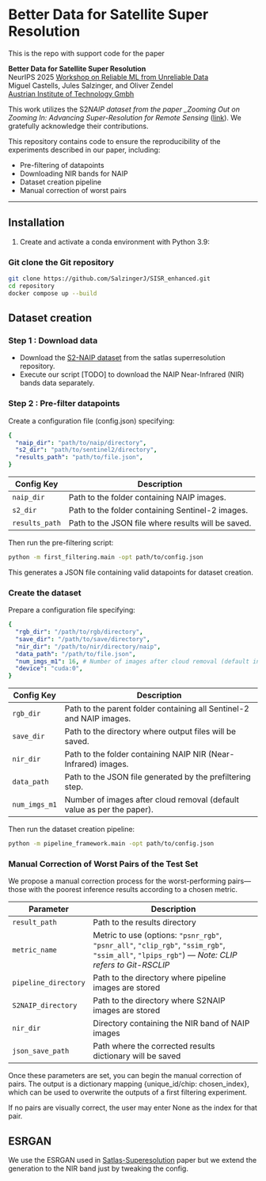 # Better Data for Satellite Super Resolution

This is the repo with support code for the paper

**Better Data for Satellite Super Resolution** <br>
NeurIPS 2025 [Workshop on Reliable ML from Unreliable Data](https://reliablemlworkshop.github.io/) <br>
Miguel Castells, Jules Salzinger, and Oliver Zendel <br>
[Austrian Institute of Technology Gmbh](https://www.ait.ac.at/) <br>

This work utilizes the S2*NAIP dataset from the paper \_Zooming Out on Zooming In: Advancing Super-Resolution for Remote Sensing* ([link](https://github.com/allenai/satlas-super-resolution)). We gratefully acknowledge their contributions.

This repository contains code to ensure the reproducibility of the experiments described in our paper, including:

- Pre-filtering of datapoints
- Downloading NIR bands for NAIP
- Dataset creation pipeline
- Manual correction of worst pairs

---

## Installation

1. Create and activate a conda environment with Python 3.9:

### Git clone the Git repository

```bash
git clone https://github.com/SalzingerJ/SISR_enhanced.git
cd repository
docker compose up --build
```

## Dataset creation

### Step 1 : Download data

- Download the [S2-NAIP dataset](https://github.com/allenai/satlas-super-resolution/?tab=readme-ov-file#data) from the satlas superresolution repository.
- Execute our script [TODO] to download the NAIP Near-Infrared (NIR) bands data separately.

### Step 2 : Pre-filter datapoints

Create a configuration file (config.json) specifying:

```yaml
{
  "naip_dir": "path/to/naip/directory",
  "s2_dir": "path/to/sentinel2/directory",
  "results_path": "path/to/file.json",
}
```

| Config Key     | Description                                        |
| -------------- | -------------------------------------------------- |
| `naip_dir`     | Path to the folder containing NAIP images.         |
| `s2_dir`       | Path to the folder containing Sentinel-2 images.   |
| `results_path` | Path to the JSON file where results will be saved. |

Then run the pre-filtering script:

```bash
python -m first_filtering.main -opt path/to/config.json
```

This generates a JSON file containing valid datapoints for dataset creation.

### Create the dataset

Prepare a configuration file specifying:

```yaml
{
  "rgb_dir": "/path/to/rgb/directory",
  "save_dir": "/path/to/save/directory",
  "nir_dir": "/path/to/nir/directory/naip",
  "data_path": "/path/to/file.json",
  "num_imgs_m1": 16, # Number of images after cloud removal (default in paper)
  "device": "cuda:0",
}
```

| Config Key    | Description                                                            |
| ------------- | ---------------------------------------------------------------------- |
| `rgb_dir`     | Path to the parent folder containing all Sentinel-2 and NAIP images.   |
| `save_dir`    | Path to the directory where output files will be saved.                |
| `nir_dir`     | Path to the folder containing NAIP NIR (Near-Infrared) images.         |
| `data_path`   | Path to the JSON file generated by the prefiltering step.              |
| `num_imgs_m1` | Number of images after cloud removal (default value as per the paper). |

Then run the dataset creation pipeline:

```bash
python -m pipeline_framework.main -opt path/to/config.json
```

### Manual Correction of Worst Pairs of the Test Set

We propose a manual correction process for the worst-performing pairs—those with the poorest inference results according to a chosen metric.

| Parameter            | Description                                                                                                                                      |
| -------------------- | ------------------------------------------------------------------------------------------------------------------------------------------------ |
| `result_path`        | Path to the results directory                                                                                                                    |
| `metric_name`        | Metric to use (options: `"psnr_rgb"`, `"psnr_all"`, `"clip_rgb"`, `"ssim_rgb"`, `"ssim_all"`, `"lpips_rgb"`) — _Note: CLIP refers to Git-RSCLIP_ |
| `pipeline_directory` | Path to the directory where pipeline images are stored                                                                                           |
| `S2NAIP_directory`   | Path to the directory where S2NAIP images are stored                                                                                             |
| `nir_dir`            | Directory containing the NIR band of NAIP images                                                                                                 |
| `json_save_path`     | Path where the corrected results dictionary will be saved                                                                                        |

Once these parameters are set, you can begin the manual correction of pairs. The output is a dictionary mapping {unique_id/chip: chosen_index}, which can be used to overwrite the outputs of a first filtering experiment.

If no pairs are visually correct, the user may enter None as the index for that pair.

## ESRGAN

We use the ESRGAN used in [Satlas-Superesolution](https://github.com/allenai/satlas-super-resolution) paper but we extend the generation to the NIR band just by tweaking the config.
